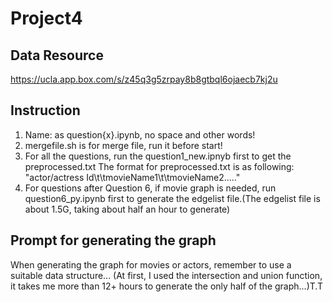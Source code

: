 Project4
===

Data Resource
---
https://ucla.app.box.com/s/z45q3g5zrpay8b8gtbql6ojaecb7kj2u

Instruction
---
1. Name: as question{x}.ipynb, no space and other words!
2. mergefile.sh is for merge file, run it before start!
4. For all the questions, run the question1_new.ipnyb first to get the preprocessed.txt
	The format for preprocessed.txt is as following:
	"actor/actress Id\t\tmovieName1\t\tmovieName2....."
3. For questions after Question 6, if movie graph is needed, run question6_py.ipynb first to generate the edgelist file.(The edgelist file is about 1.5G, taking about half an hour to generate)


Prompt for generating the graph
---
When generating the graph for movies or actors, remember to use a suitable data structure...
(At first, I used the intersection and union function, it takes me more than 12+ hours to generate the only half of the graph...)T.T